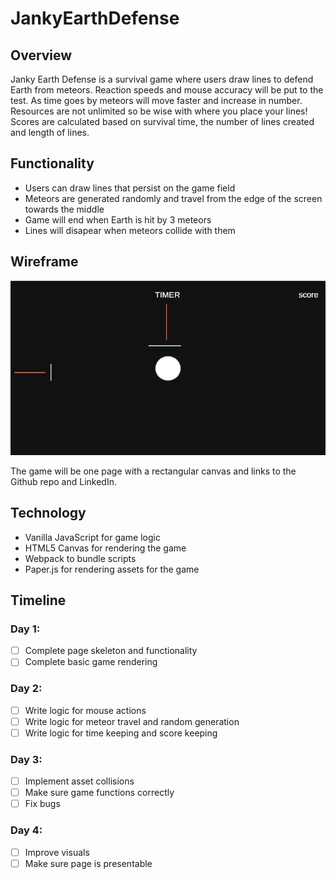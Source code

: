 # JankyEarthDefense
## Overview
Janky Earth Defense is a survival game where users draw lines to defend Earth from meteors. 
Reaction speeds and mouse accuracy will be put to the test. 
As time goes by meteors will move faster and increase in number.
Resources are not unlimited so be wise with where you place your lines!
Scores are calculated based on survival time, the number of lines created and length of lines.


## Functionality
* Users can draw lines that persist on the game field
* Meteors are generated randomly and travel from the edge of the screen towards the middle
* Game will end when Earth is hit by 3 meteors
* Lines will disapear when meteors collide with them

## Wireframe
![](https://github.com/elvis-yuan/JankyEarthDefense/blob/master/Wireframe.png)  

The game will be one page with a rectangular canvas and links to the Github repo and LinkedIn.  

## Technology
* Vanilla JavaScript for game logic
* HTML5 Canvas for rendering the game
* Webpack to bundle scripts
* Paper.js for rendering assets for the game

## Timeline
### Day 1:
- [ ] Complete page skeleton and functionality
- [ ] Complete basic game rendering

### Day 2:
- [ ] Write logic for mouse actions
- [ ] Write logic for meteor travel and random generation
- [ ] Write logic for time keeping and score keeping

### Day 3: 
- [ ] Implement asset collisions
- [ ] Make sure game functions correctly
- [ ] Fix bugs

### Day 4: 
- [ ] Improve visuals
- [ ] Make sure page is presentable
